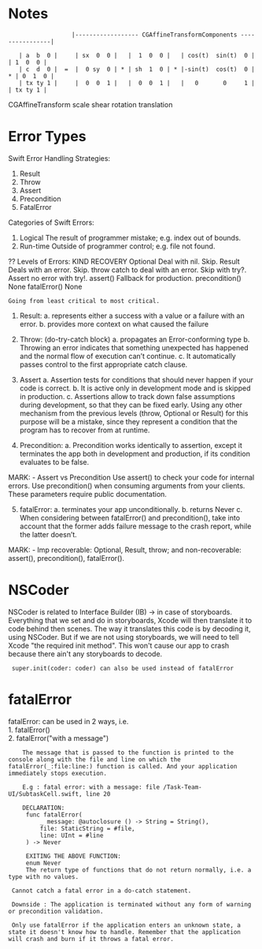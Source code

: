 # Notes

                      |------------------ CGAffineTransformComponents ----------------|
 
       | a  b  0 |     | sx  0  0 |   |  1  0  0 |   | cos(t)  sin(t)  0 |   | 1  0  0 |
       | c  d  0 |  =  |  0 sy  0 | * | sh  1  0 | * |-sin(t)  cos(t)  0 | * | 0  1  0 |
       | tx ty 1 |     |  0  0  1 |   |  0  0  1 |   |   0       0     1 |   | tx ty 1 |
   CGAffineTransform      scale           shear            rotation          translation
 
# Error Types

Swift Error Handling Strategies:
 1. Result
 2. Throw
 3. Assert
 4. Precondition
 5. FatalError
 
 Categories of Swift Errors:
 1. Logical
    The result of programmer mistake; e.g. index out of bounds.
 2. Run-time
    Outside of programmer control; e.g. file not found.
 
 ??
 Levels of Errors:
        KIND                   RECOVERY
      Optional<T>         Deal with nil. Skip.
       Result<T>          Deals with an error. Skip.
        throw             catch to deal with an error. Skip with try?. Assert no  error with try!.
       assert()           Fallback for production.
    precondition()        None
      fatalError()        None
 
    Going from least critical to most critical.
 
 1. Result:
    a. represents either a success with a value or a failure with an error.
    b. provides more context on what caused the failure
 
 2. Throw:         (do-try-catch block)
    a. propagates an Error-conforming type
    b. Throwing an error indicates that something unexpected has happened and the normal flow of execution can’t continue.
    c. It automatically passes control to the first appropriate catch clause.
 
 3. Assert
    a. Assertion tests for conditions that should never happen if your code is correct.
    b. It is active only in development mode and is skipped in production.
    c. Assertions allow to track down false assumptions during development, so that they can be fixed early. Using any other mechanism from the previous levels (throw, Optional or Result) for this purpose will be a mistake, since they represent a condition that the program has to recover from at runtime.
 
 4. Precondition:
    a. Precondition works identically to assertion, except it terminates the app both in development and production, if its condition evaluates to be false.
 
 MARK: - Assert vs Precondition
 Use assert() to check your code for internal errors.
 Use precondition() when consuming arguments from your clients. These parameters require public documentation.
 
 5. fatalError:
    a. terminates your app unconditionally.
    b. returns Never
    c. When considering between fatalError() and precondition(), take into account that the former adds failure message to the crash report, while the latter doesn’t.

 MARK: - Imp
 recoverable: Optional, Result, throw;
 and non-recoverable: assert(), precondition(), fatalError().

  
  # NSCoder
  NSCoder is related to Interface Builder (IB) -> in case of storyboards.
     Everything that we set and do in storyboards, Xcode will then translate it to code behind then scenes. The way it translates this code is by decoding it, using NSCoder.
     But if we are not using storyboards, we will need to tell Xcode "the required init method". This won't cause our app to crash because there ain't any storyboards to decode.
     
     super.init(coder: coder) can also be used instead of fatalError
  
  
  # fatalError
  fatalError: can be used in 2 ways, i.e. <br>
     1. fatalError() <br>
     2. fatalError("with a message") 
  
        The message that is passed to the function is printed to the console along with the file and line on which the fatalError(_:file:line:) function is called. And your application immediately stops execution.
     
        E.g : fatal error: with a message: file /Task-Team-UI/SubtaskCell.swift, line 20
     
        DECLARATION:
         func fatalError(
             _ message: @autoclosure () -> String = String(),
             file: StaticString = #file,
             line: UInt = #line
         ) -> Never
     
         EXITING THE ABOVE FUNCTION:
         enum Never
         The return type of functions that do not return normally, i.e. a type with no values.
     
     Cannot catch a fatal error in a do-catch statement.
     
     Downside : The application is terminated without any form of warning or precondition validation.
     
     Only use fatalError if the application enters an unknown state, a state it doesn't know how to handle. Remember that the application will crash and burn if it throws a fatal error.
